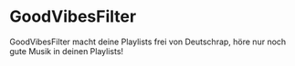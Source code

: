 # GoodVibesFilter
GoodVibesFilter macht deine Playlists frei von Deutschrap, höre nur noch gute Musik in deinen Playlists!
